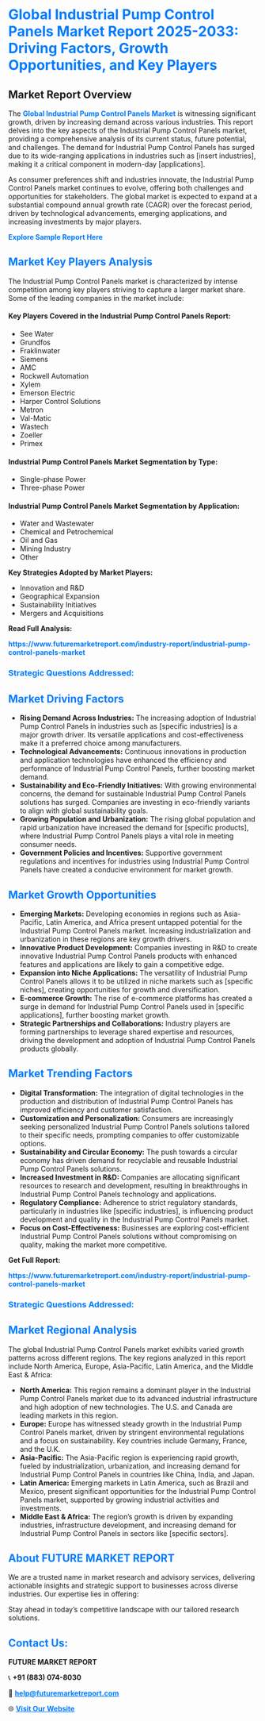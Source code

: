 <h1 style="color: #007BFF;">Global Industrial Pump Control Panels Market Report 2025-2033: Driving Factors, Growth Opportunities, and Key Players</h1>

<section id="overview">
<h2>Market Report Overview</h2>
<p>The <a href="https://www.futuremarketreport.com/industry-report/industrial-pump-control-panels-market" style="color: #007BFF; text-decoration: none;"><strong>Global Industrial Pump Control Panels Market</strong></a> is witnessing significant growth, driven by increasing demand across various industries. This report delves into the key aspects of the Industrial Pump Control Panels market, providing a comprehensive analysis of its current status, future potential, and challenges. The demand for Industrial Pump Control Panels has surged due to its wide-ranging applications in industries such as [insert industries], making it a critical component in modern-day [applications].</p>
<p>As consumer preferences shift and industries innovate, the Industrial Pump Control Panels market continues to evolve, offering both challenges and opportunities for stakeholders. The global market is expected to expand at a substantial compound annual growth rate (CAGR) over the forecast period, driven by technological advancements, emerging applications, and increasing investments by major players.</p>
</section>

<section id="overview">
<p><a href="https://www.futuremarketreport.com/request-sample/reportId=86139" style="color: #007BFF; text-decoration: none;"><strong>Explore Sample Report Here</strong></a></p>
</section>

<section id="key-players">
<h2 style="color: #007BFF;">Market Key Players Analysis</h2>
<p>The Industrial Pump Control Panels market is characterized by intense competition among key players striving to capture a larger market share. Some of the leading companies in the market include:</p>
<h4>Key Players Covered in the Industrial Pump Control Panels Report:</h4>
<ul><li>See Water</li><li>Grundfos</li><li>Fraklinwater</li><li>Siemens</li><li>AMC</li><li>Rockwell Automation</li><li>Xylem</li><li>Emerson Electric</li><li>Harper Control Solutions</li><li>Metron</li><li>Val-Matic</li><li>Wastech</li><li>Zoeller</li><li>Primex</li></ul>
<h4>Industrial Pump Control Panels Market Segmentation by Type:</h4>
<ul><li>Single-phase Power</li><li>Three-phase Power</li></ul>

<h4>Industrial Pump Control Panels Market Segmentation by Application:</h4>
<ul><li>Water and Wastewater</li><li>Chemical and Petrochemical</li><li>Oil and Gas</li><li>Mining Industry</li><li>Other</li></ul>
<p><strong>Key Strategies Adopted by Market Players:</strong></p>
<ul>
<li>Innovation and R&D</li>
<li>Geographical Expansion</li>
<li>Sustainability Initiatives</li>
<li>Mergers and Acquisitions</li>
</ul>
</section>

<section>
<p><strong>Read Full Analysis: </strong></p><a href="https://www.futuremarketreport.com/industry-report/industrial-pump-control-panels-market" style="color: #007BFF; text-decoration: none;"><strong>https://www.futuremarketreport.com/industry-report/industrial-pump-control-panels-market</strong></a>
<h3 style="color: #007BFF;">Strategic Questions Addressed:</h3>
</section>

<section id="driving-factors">
<h2 style="color: #007BFF;">Market Driving Factors</h2>
<ul>
<li><strong>Rising Demand Across Industries:</strong> The increasing adoption of Industrial Pump Control Panels in industries such as [specific industries] is a major growth driver. Its versatile applications and cost-effectiveness make it a preferred choice among manufacturers.</li>
<li><strong>Technological Advancements:</strong> Continuous innovations in production and application technologies have enhanced the efficiency and performance of Industrial Pump Control Panels, further boosting market demand.</li>
<li><strong>Sustainability and Eco-Friendly Initiatives:</strong> With growing environmental concerns, the demand for sustainable Industrial Pump Control Panels solutions has surged. Companies are investing in eco-friendly variants to align with global sustainability goals.</li>
<li><strong>Growing Population and Urbanization:</strong> The rising global population and rapid urbanization have increased the demand for [specific products], where Industrial Pump Control Panels plays a vital role in meeting consumer needs.</li>
<li><strong>Government Policies and Incentives:</strong> Supportive government regulations and incentives for industries using Industrial Pump Control Panels have created a conducive environment for market growth.</li>
</ul>
</section>

<section id="growth-opportunities">
<h2 style="color: #007BFF;">Market Growth Opportunities</h2>
<ul>
<li><strong>Emerging Markets:</strong> Developing economies in regions such as Asia-Pacific, Latin America, and Africa present untapped potential for the Industrial Pump Control Panels market. Increasing industrialization and urbanization in these regions are key growth drivers.</li>
<li><strong>Innovative Product Development:</strong> Companies investing in R&D to create innovative Industrial Pump Control Panels products with enhanced features and applications are likely to gain a competitive edge.</li>
<li><strong>Expansion into Niche Applications:</strong> The versatility of Industrial Pump Control Panels allows it to be utilized in niche markets such as [specific niches], creating opportunities for growth and diversification.</li>
<li><strong>E-commerce Growth:</strong> The rise of e-commerce platforms has created a surge in demand for Industrial Pump Control Panels used in [specific applications], further boosting market growth.</li>
<li><strong>Strategic Partnerships and Collaborations:</strong> Industry players are forming partnerships to leverage shared expertise and resources, driving the development and adoption of Industrial Pump Control Panels products globally.</li>
</ul>
</section>

<section id="trending-factors">
<h2 style="color: #007BFF;">Market Trending Factors</h2>
<ul>
<li><strong>Digital Transformation:</strong> The integration of digital technologies in the production and distribution of Industrial Pump Control Panels has improved efficiency and customer satisfaction.</li>
<li><strong>Customization and Personalization:</strong> Consumers are increasingly seeking personalized Industrial Pump Control Panels solutions tailored to their specific needs, prompting companies to offer customizable options.</li>
<li><strong>Sustainability and Circular Economy:</strong> The push towards a circular economy has driven demand for recyclable and reusable Industrial Pump Control Panels solutions.</li>
<li><strong>Increased Investment in R&D:</strong> Companies are allocating significant resources to research and development, resulting in breakthroughs in Industrial Pump Control Panels technology and applications.</li>
<li><strong>Regulatory Compliance:</strong> Adherence to strict regulatory standards, particularly in industries like [specific industries], is influencing product development and quality in the Industrial Pump Control Panels market.</li>
<li><strong>Focus on Cost-Effectiveness:</strong> Businesses are exploring cost-efficient Industrial Pump Control Panels solutions without compromising on quality, making the market more competitive.</li>
</ul>
</section>

<section>
<p><strong>Get Full Report: </strong></p><a href="https://www.futuremarketreport.com/industry-report/industrial-pump-control-panels-market" style="color: #007BFF; text-decoration: none;"><strong>https://www.futuremarketreport.com/industry-report/industrial-pump-control-panels-market</strong></a>
<h3 style="color: #007BFF;">Strategic Questions Addressed:</h3>
</section>


<section id="regional-analysis">
<h2 style="color: #007BFF;">Market Regional Analysis</h2>
<p>The global Industrial Pump Control Panels market exhibits varied growth patterns across different regions. The key regions analyzed in this report include North America, Europe, Asia-Pacific, Latin America, and the Middle East & Africa:</p>
<ul>
<li><strong>North America:</strong> This region remains a dominant player in the Industrial Pump Control Panels market due to its advanced industrial infrastructure and high adoption of new technologies. The U.S. and Canada are leading markets in this region.</li>
<li><strong>Europe:</strong> Europe has witnessed steady growth in the Industrial Pump Control Panels market, driven by stringent environmental regulations and a focus on sustainability. Key countries include Germany, France, and the U.K.</li>
<li><strong>Asia-Pacific:</strong> The Asia-Pacific region is experiencing rapid growth, fueled by industrialization, urbanization, and increasing demand for Industrial Pump Control Panels in countries like China, India, and Japan.</li>
<li><strong>Latin America:</strong> Emerging markets in Latin America, such as Brazil and Mexico, present significant opportunities for the Industrial Pump Control Panels market, supported by growing industrial activities and investments.</li>
<li><strong>Middle East & Africa:</strong> The region’s growth is driven by expanding industries, infrastructure development, and increasing demand for Industrial Pump Control Panels in sectors like [specific sectors].</li>
</ul>
</section>

<footer>
<h2 style="color: #007BFF;">About FUTURE MARKET REPORT</h2>
<p>We are a trusted name in market research and advisory services, delivering actionable insights and strategic support to businesses across diverse industries. Our expertise lies in offering:</p>

<p>Stay ahead in today’s competitive landscape with our tailored research solutions.</p>

<h2 style="color: #007BFF;">Contact Us:</h2>
<p><strong>FUTURE MARKET REPORT</strong></p>
<p>📞 <strong>+91 (883) 074-8030</strong></p>
<p>📧 <strong><a href="mailto:help@futuremarketreport.com" style="color: #007BFF;">help@futuremarketreport.com</a></strong></p>
<p>🌐 <strong><a href="https://www.futuremarketreport.com/" style="color: #007BFF;">Visit Our Website</a></strong></p>
</footer>